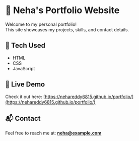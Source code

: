 # 🌸 Neha's Portfolio Website

Welcome to my personal portfolio!  
This site showcases my projects, skills, and contact details.

## 🚀 Tech Used
- HTML
- CSS
- JavaScript

## 🔗 Live Demo
Check it out here: [https://nehareddy6815.github.io/portfolio/](https://nehareddy6815.github.io/portfolio/)

## 📬 Contact
Feel free to reach me at: **neha@example.com**
